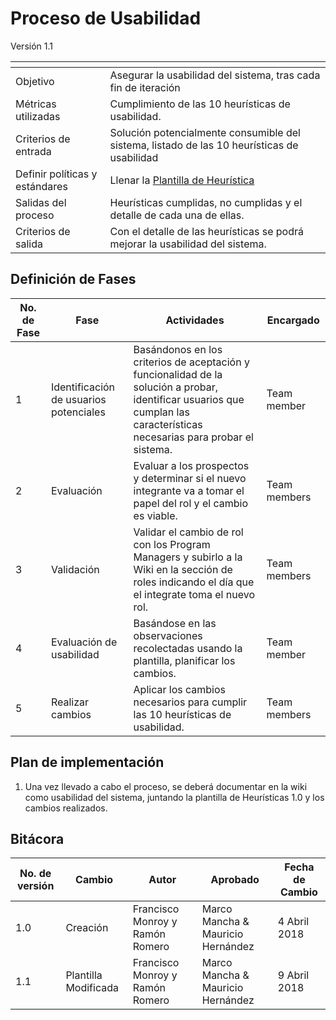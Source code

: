 
# Proceso de Usabilidad
Versión 1.1


[]() | []()
--|--
Objetivo| Asegurar la usabilidad del sistema, tras cada fin de iteración
Métricas utilizadas | Cumplimiento de las 10 heurísticas de usabilidad.
Criterios de entrada | Solución potencialmente consumible del sistema, listado de las 10 heurísticas de usabilidad
Definir políticas y estándares | Llenar la [Plantilla de Heurística](https://docs.google.com/document/d/1dY3Eq5vwEBPtLBgPb-phTULb7fIUURKY8_POpZmuE0I/edit?usp=sharing) 
Salidas del proceso | Heurísticas cumplidas, no cumplidas y el detalle de cada una de ellas.
Criterios de salida | Con el detalle de las heurísticas se podrá mejorar la usabilidad del sistema.

## Definición de Fases
No. de Fase | Fase | Actividades | Encargado
------------|------|-------------|-----------
1 | Identificación de usuarios potenciales | Basándonos en los criterios de aceptación y funcionalidad de la solución a probar, identificar usuarios que cumplan las características necesarias para probar el sistema.| Team member
2 | Evaluación | Evaluar a los prospectos y determinar si el nuevo integrante va a tomar el papel del rol y el cambio es viable. | Team members
3 | Validación | Validar el cambio de rol con los Program Managers y subirlo a la Wiki en la sección de roles indicando el día que el integrate toma el nuevo rol.| Team members
4 | Evaluación de usabilidad | Basándose en las observaciones recolectadas usando la plantilla, planificar los cambios. | Team member
5 | Realizar cambios | Aplicar los cambios necesarios para cumplir las 10 heurísticas de usabilidad.| Team members


## Plan de implementación
1. Una vez llevado a cabo el proceso, se deberá documentar en la wiki como usabilidad del sistema, juntando la plantilla de Heurísticas 1.0 y los cambios realizados.

## Bitácora
No. de versión | Cambio | Autor | Aprobado | Fecha de Cambio
---------------|--------|-------|----------|-----------------
1.0 | Creación | Francisco Monroy y Ramón Romero | Marco Mancha & Mauricio Hernández | 4 Abril 2018
1.1 | Plantilla Modificada | Francisco Monroy y Ramón Romero | Marco Mancha & Mauricio Hernández | 9 Abril 2018

